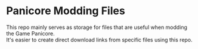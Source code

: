 # Panicore Modding Files
This repo mainly serves as storage for files that are useful when modding the Game Panicore.  
It's easier to create direct download links from specific files using this repo.
